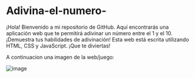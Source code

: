 ﻿# Adivina-el-numero-
¡Hola! Bienvenido a mi repositorio de GitHub. Aquí encontrarás una aplicación web que te permitirá adivinar un número entre el 1 y el 10. ¡Demuestra tus habilidades de adivinación! Esta web está escrita utilizando HTML, CSS y JavaScript. ¡Que te diviertas!


A continuacion una imagen de la web/juego:


![image](https://github.com/zaratejoselin594/Adivina-el-numero/assets/128331810/8608003f-ab2c-42b1-b46d-5f87ddc9081c)
